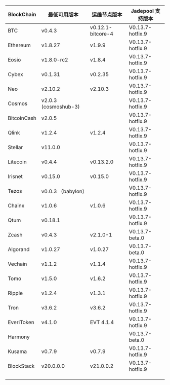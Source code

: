 | BlockChain  | 最低可用版本| 运维节点版本 | Jadepool 支持版本 |
| ----------- | ---------- | ---------- | ---------- |
| BTC         | v0.4.3    |    v0.12.1-bitcore-4  | V0.13.7-hotfix.9 |
| Ethereum    | v1.8.27     |     	v1.9.9 | V0.13.7-hotfix.9 |
| Eosio       | v1.8.0-rc2 | v1.8.4 | V0.13.7-hotfix.9 |
| Cybex       | v0.1.31    |   	v0.2.35  | V0.13.7-hotfix.9 |
| Neo         | v2.10.2    |    	v2.10.3 | V0.13.7-hotfix.9    |
| Cosmos      | v2.0.3 (cosmoshub-3)     |      | V0.13.7-hotfix.9 |
| BitcoinCash | v2.0.5     |      | V0.13.7-hotfix.9 |
| Qlink       | v1.2.4     |  	v1.2.4    | V0.13.7-hotfix.9 |
| Stellar     | v11.0.0    |     | V0.13.7-hotfix.9 |
| Litecoin    | v0.4.4     |   v0.13.2.0   | V0.13.7-hotfix.9 |
| Irisnet     | v0.15.0    |  v0.15.0	   | V0.13.7-hotfix.9 |
| Tezos       | v0.0.3 （babylon）   |      | V0.13.7-hotfix.9 |
| Chainx      | v1.0.6     |  v1.0.6    | V0.13.7-hotfix.9 |
| Qtum        | v0.18.1    |     | V0.13.7-hotfix.9 |
| Zcash       | v0.4.3     |   	v2.1.0-1   | V0.13.7-beta.0 |
| Algorand    | v1.0.27    |  v1.0.27    | V0.13.7-beta.0 |
| Vechain     | v1.1.2     |  v1.1.4    | V0.13.7-hotfix.9 |
| Tomo        | v1.5.0     |   v1.6.2   | V0.13.7-hotfix.9 |
| Ripple      | v1.2.4     |  	v1.3.1    | V0.13.7-hotfix.9 |
| Tron        | v3.6.2 |     	v3.6.2       | V0.13.7-hotfix.9 |
| EveriToken  | v4.1.0 |     EVT 4.1.4       | V0.13.7-hotfix.9 |
| Harmony     |            |            | V0.13.7-beta.0 |
| Kusama      | v0.7.9     |  v0.7.9   | V0.13.7-hotfix.9 |
| BlockStack  | v20.0.0.0 |     	v21.0.0.2       | V0.13.7-hotfix.9 |
|             |            |            |            |
|             |            |            |            |
|             |            |            |            |
